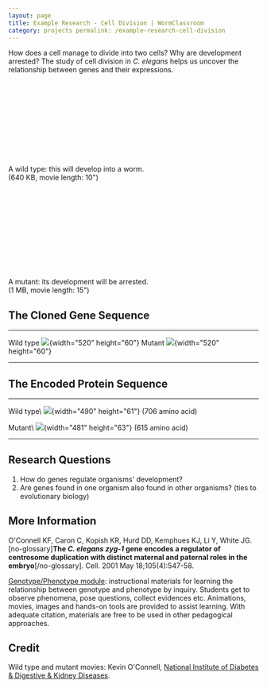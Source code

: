```yaml
---
layout: page
title: Example Research - Cell Division | WormClassroom
category: projects permalink: /example-research-cell-division
---
```

How does a cell manage to divide into two cells? Why are development
arrested? The study of cell division in *C. elegans* helps us uncover
the relationship between genes and their expressions.

<div style="width: 210px; height: 155px;"
data="/files/worm/wtGenetics.mov" type="div/quicktime" width="210"
height="155">

</div>

A wild type: this will develop into a worm.\
(640 KB, movie length: 10")

<div style="width: 210px; height: 165px;"
data="/files/worm/mutGenetics.mov" type="div/quicktime" width="210"
height="165">

</div>

A mutant: its development will be arrested.\
(1 MB, movie length: 15")

The Cloned Gene Sequence
------------------------

  ----------- ------------------------------------------------------
  Wild type   ![](/files/worm/wtG.gif){width="520" height="60"}
  Mutant      ![](/files/worm/it4Gin.gif){width="520" height="60"}
  ----------- ------------------------------------------------------

The Encoded Protein Sequence
----------------------------

  ------------------ -----------------------------------------------------
  Wild type\         ![](/files/worm/wtPT.jpg){width="490" height="61"}
  (706 amino acid)   

  Mutant\            ![](/files/worm/it4PT.jpg){width="481" height="63"}
  (615 amino acid)   
  ------------------ -----------------------------------------------------

Research Questions
------------------

1.  How do genes regulate organisms' development?
2.  Are genes found in one organism also found in other organisms? (ties
    to evolutionary biology)

More Information
----------------

O'Connell KF, Caron C, Kopish KR, Hurd DD, Kemphues KJ, Li Y, White JG.
\[no-glossary\]**The *C. elegans* *zyg-1* gene encodes a regulator of
centrosome duplication with distinct maternal and paternal roles in the
embryo**\[/no-glossary\]. Cell. 2001 May 18;105(4):547-58.

[Genotype/Phenotype
module](/genotype-vs-phenotype-module "Genotype vs. Phenotype Module"):
instructional materials for learning the relationship between genotype
and phenotype by inquiry. Students get to observe phenomena, pose
questions, collect evidences etc. Animations, movies, images and
hands-on tools are provided to assist learning. With adequate citation,
materials are free to be used in other pedagogical approaches.

Credit
------

Wild type and mutant movies: Kevin O'Connell, [National Institute of
Diabetes & Digestive & Kidney Diseases](https://www.niddk.nih.gov).
